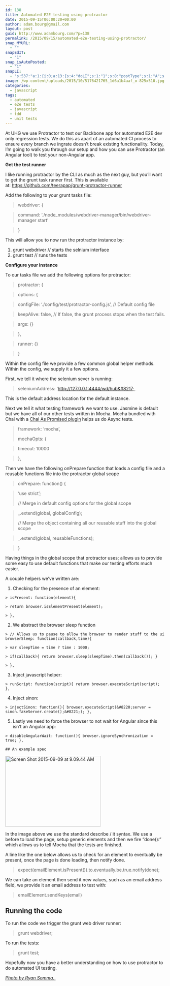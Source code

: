 ```yaml
---
id: 138
title: Automated E2E testing using protractor
date: 2015-09-15T06:00:20+00:00
author: adam.bourg@gmail.com
layout: post
guid: http://www.adambourg.com/?p=138
permalink: /2015/09/15/automated-e2e-testing-using-protractor/
snap_MYURL:
  - ""
snapEdIT:
  - "1"
snap_isAutoPosted:
  - "1"
snapLI:
  - 's:537:"a:1:{i:0;a:13:{s:4:"doLI";s:1:"1";s:8:"postType";s:1:"A";s:10:"SNAPformat";s:41:"New post has been published on %SITENAME%";s:11:"SNAPformatT";s:18:"New Post - %TITLE%";s:9:"isAutoImg";s:1:"A";s:8:"imgToUse";s:0:"";s:9:"isAutoURL";s:1:"A";s:8:"urlToUse";s:0:"";s:11:"isPrePosted";s:1:"1";s:8:"isPosted";s:1:"1";s:4:"pgID";s:19:"6049440470348677120";s:7:"postURL";s:124:"https://www.linkedin.com/updates?discuss=&amp;scope=24020705&amp;stype=M&amp;topic=6049440470348677120&amp;type=U&amp;a=gSuB";s:5:"pDate";s:19:"2015-09-15 06:36:41";}}";'
image: /wp-content/uploads/2015/10/5176421765_1d6a1b4aaf_o-825x510.jpg
categories:
  - javascript
tags:
  - automated
  - e2e tests
  - javascript
  - tdd
  - unit tests
---
```

At UHG we use Protractor to test our Backbone app for automated E2E dev only regression tests. We do this as apart of an automated CI process to ensure every branch we ingrate doesn&#8217;t break existing functionaility. Today, I&#8217;m going to walk you through our setup and how you can use Protractor (an Angular tool) to test your non-Angular app. <!--more-->

**Get the test runner**

I like running protractor by the CLI as much as the next guy, but you&#8217;ll want to get the grunt task runner first. This is available at: <a href="https://github.com/teerapap/grunt-protractor-runner" target="_blank">https://github.com/teerapap/grunt-protractor-runner</a>

Add the following to your grunt tasks file:

> webdriver: {
  
> command: &#8216;./node_modules/webdriver-manager/bin/webdriver-manager start&#8217;
  
> }

This will allow you to now run the protractor instance by:

  1. grunt webdriver // starts the selnium interface
  2. grunt test // runs the tests

**Configure your instance**

To our tasks file we add the following options for protractor:

> protractor: {
  
> options: {
  
> configFile: &#8216;./config/test/protractor-config.js&#8217;, // Default config file
  
> keepAlive: false, // If false, the grunt process stops when the test fails.
  
> args: {}
  
> },
  
> runner: {}
  
> }

Within the config file we provide a few common global helper methods. Within the config, we supply it a few options.

First, we tell it where the selenium sever is running:

> seleniumAddress: &#8216;http://127.0.0.1:4444/wd/hub&#8217;,

This is the default address location for the default instance.

Next we tell it what testing framework we want to use. Jasmine is default but we have all of our other tests written in Mocha. Mocha bundled with Chai with a <a href="https://github.com/domenic/chai-as-promised/" target="_blank">Chai As Promised plugin</a> helps us do Async tests.

> framework: &#8216;mocha&#8217;,
> 
> mochaOpts: {
  
> timeout: 10000
  
> },

Then we have the following onPrepare function that loads a config file and a reusable functions file into the protractor global scope

> onPrepare: function() {
  
> &#8216;use strict&#8217;;
> 
> // Merge in default config options for the global scope
  
> _.extend(global, globalConfig);
> 
> // Merge the object containing all our reusable stuff into the global scope
  
> _.extend(global, reusableFunctions);
  
> }

Having things in the global scope that protractor uses; allows us to provide some easy to use default functions that make our testing efforts much easier.

A couple helpers we&#8217;ve written are:

  1. Checking for the presence of an element:
  
    > isPresent: function(element){
  
    > return browser.isElementPresent(element);
  
    > },

  2. We abstract the browser sleep function
  
    > // Allows us to pause to allow the browser to render stuff to the ui browserSleep: function(callback,time){
  
    > var sleepTime = time ? time : 1000;
  
    > if(callback){ return browser.sleep(sleepTime).then(callback()); }
  
    > },

  3. Inject javascript helper:
  
    > runScript: function(script){ return browser.executeScript(script); },

  4. Inject sinon:
  
    > injectSinon: function(){ browser.executeScript(&#8220;server = sinon.fakeServer.create();&#8221;); },

  5. Lastly we need to force the browser to not wait for Angular since this isn&#8217;t an Angular app:
  
    > disableAngularWait: function(){ browser.ignoreSynchronization = true; },
    
    ## An example spec

<a href="http://www.adambourg.com/wp-content/uploads/2015/10/Screen-Shot-2015-09-09-at-9.09.44-AM.png" target="_blank"><img class="alignnone size-medium wp-image-143" src="http://www.adambourg.com/wp-content/uploads/2015/10/Screen-Shot-2015-09-09-at-9.09.44-AM-300x223.png" alt="Screen Shot 2015-09-09 at 9.09.44 AM" width="300" height="223" srcset="http://www.adambourg.com/wp-content/uploads/2015/10/Screen-Shot-2015-09-09-at-9.09.44-AM-300x223.png 300w, http://www.adambourg.com/wp-content/uploads/2015/10/Screen-Shot-2015-09-09-at-9.09.44-AM-1024x761.png 1024w" sizes="(max-width: 300px) 100vw, 300px" /></a>

In the image above we use the standard describe / it syntax. We use a before to load the page, setup generic elements and then we fire &#8220;done():&#8221; which allows us to tell Mocha that the tests are finished.

A line like the one below allows us to check for an element to eventually be present, once the page is done loading, then notify done.

> expect(emailElement.isPresent()).to.eventually.be.true.notify(done);

We can take an element then send it new values, such as an email address field, we provide it an email address to test with:

> emailElement.sendKeys(email)

## Running the code

To run the code we trigger the grunt web driver runner:

> grunt webdriver;

To run the tests:

> grunt test;

Hopefully now you have a better understanding on how to use protractor to do automated UI testing.

_<a href="https://www.flickr.com/photos/ideonexus/5176421765/in/photolist-8TqvR8-8ToyJb-8Tkr7k-8Tkqpt-8TkpBi-8Tko9Z-8TotUy-cfJRV7-7Rcaka-bZQ8xj-bZQ8pd-bZQ8hy-bZQ86y-bZQ7Tm-bZQ7J5-bZQ7z5-bZQ7su-bZQ7j9-bZQ6wj-5QdEfU-78xKWy-71M5wp-8VjNVq-sRqrHZ-sRqojp-st2gZc-sKtHyH-6Mn46u-rNteyY-b5MJJ-6DgaQK-4okyxS-4okyuf-e4zqvC-q67bMf-sKhfNw-st1ZDX-sKhcpN-sKu1d8-rNEXtg-sKtEZe-sKtLik-rNEMNp-sKuhe6-ssTGpj-rNEAdR-sRd6nj-68JsRb-oYpzqR-jdWajT" target="_blank">Photo by Ryan Somma. </a>_

<div data-animation="no-animation" data-icons-animation="no-animation" data-overlay="" data-change-size="" data-button-size="1" style="font-size:1em;display:none;" class="supsystic-social-sharing supsystic-social-sharing-package-flat supsystic-social-sharing-content supsystic-social-sharing-content-align-center">
  <a class="social-sharing-button sharer-flat sharer-flat-1 counter-standard without-counter mail" target="_blank" title="Mail" href="#" data-nid="16" data-pid="1" data-post-id="138" data-url="http://www.adambourg.com/wp-admin/admin-ajax.php" data-action="" rel="nofollow"><i class="fa fa-fw fa-paper-plane"></i>
  
  <div class="counter-wrap standard">
    <span class="counter"></span>
  </div></a>
  
  <a class="social-sharing-button sharer-flat sharer-flat-1 counter-standard without-counter facebook" target="_blank" title="Facebook" href="http://www.facebook.com/sharer.php?u=http%3A%2F%2Fwww.adambourg.com%2F2015%2F09%2F15%2Fautomated-e2e-testing-using-protractor%2F" data-nid="1" data-pid="1" data-post-id="138" data-url="http://www.adambourg.com/wp-admin/admin-ajax.php" data-action="" rel="nofollow"><i class="fa fa-fw fa-facebook"></i>
  
  <div class="counter-wrap standard">
    <span class="counter"></span>
  </div></a>
  
  <a class="social-sharing-button sharer-flat sharer-flat-1 counter-standard without-counter twitter" target="_blank" title="Twitter" href="https://twitter.com/share?url=http%3A%2F%2Fwww.adambourg.com%2F2015%2F09%2F15%2Fautomated-e2e-testing-using-protractor%2F&text=Automated+E2E+testing+using+protractor" data-nid="2" data-pid="1" data-post-id="138" data-url="http://www.adambourg.com/wp-admin/admin-ajax.php" data-action="" rel="nofollow"><i class="fa fa-fw fa-twitter"></i>
  
  <div class="counter-wrap standard">
    <span class="counter"></span>
  </div></a>
  
  <a class="social-sharing-button sharer-flat sharer-flat-1 counter-standard without-counter linkedin" target="_blank" title="Linkedin" href="https://www.linkedin.com/shareArticle?mini=true&title=Automated+E2E+testing+using+protractor&url=http%3A%2F%2Fwww.adambourg.com%2F2015%2F09%2F15%2Fautomated-e2e-testing-using-protractor%2F" data-nid="13" data-pid="1" data-post-id="138" data-url="http://www.adambourg.com/wp-admin/admin-ajax.php" data-action="" rel="nofollow"><i class="fa fa-fw fa-linkedin"></i>
  
  <div class="counter-wrap standard">
    <span class="counter"></span>
  </div></a>
  
  <a class="social-sharing-button sharer-flat sharer-flat-1 counter-standard without-counter reddit" target="_blank" title="Reddit" href="http://reddit.com/submit?url=http%3A%2F%2Fwww.adambourg.com%2F2015%2F09%2F15%2Fautomated-e2e-testing-using-protractor%2F&title=Automated+E2E+testing+using+protractor" data-nid="6" data-pid="1" data-post-id="138" data-url="http://www.adambourg.com/wp-admin/admin-ajax.php" data-action="" rel="nofollow"><i class="fa fa-fw fa-reddit"></i>
  
  <div class="counter-wrap standard">
    <span class="counter"></span>
  </div></a>
</div>